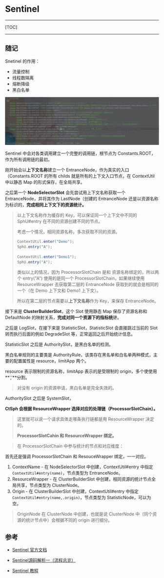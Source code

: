 # Sentinel

---

[TOC]

---

## 随记



Snetinel 的作用：

- 流量控制
- 线程数隔离
- 熔断降级
- 黑白名单 



![image-20211028150648106](assets/image-20211028150648106.png) 

Sentinel 中会对各类调用建立一个完整的调用链，根节点为 Constants.ROOT，作为所有调用链的最初。

刚开始会以**上下文名称**建立一个 EntranceNode，作为真实的入口（Constants.ROOT  的所有 childs 就是所有的上下文入口节点，在 ContextUtil 中以静态 Map 的形式保存，在全局共享。

之后第一个 **NodeSelectorSlot** 会先尝试用上下文名称获取一个 EntranceNode，并将其作为 LastNode（创建的 EntranceNode 还是以资源名称为标识的，**完成相同上下文下的资源统计。**

> 以上下文名称作为缓存的 Key，可以保证同一个上下文中不同的 SphU#entry 在不同的资源创建不同的节点。
>
> 考虑一个情况，相同资源名称，多次获取不同的资源。
>
> ```java
> ContextUtil.enter("Demo");
> SphU.entry("A");
>     
> ContextUtil.enter("Demo1");
> SphU.entry("A");
> ```
>
> 类似以上的情况，因为 ProcessorSlotChain 是和 资源名称绑定的，所以两个 entry("A") 使用的是同一个 ProcessorSlotChain，如果继续使用 ResourceWrapper 去获取第二层的 EntranceNode 获取到的就会是相同的一个（在 Demo 上下文和 Demo1 上下文）。
>
> 所以在第二层的节点需要以**上下文名称**作为 Key，来保存 EntranceNode。

接下来是 **ClusterBuilderSlot**，这个 Slot 使用静态 Map 保存了资源名称和 DefaultNode 的映射关系，**完成对同一个资源下的指标统计**。

之后是 LogSlot，在接下来是 StatisticSlot，StatisticSlot 会直接跳过当前的 Slot 转而执行后面的例如 DegradeSlot 等，正常返回之后开始统计信息。

StatisticSlot 之后是 AuthoritySlot，是黑白名单的检测。

黑白名单规则的主要类是 AuthorityRule，该类存在黑名单和白名单两种模式，主要的配置属性是 resource，limitApp 两个。

resource 表示限制的资源名称，limitApp 表示的是受限制的 origin，多个使使用**','**分割。 

> 对没有 origin 的资源申请，黑白名单是完全失效的。

AuthoritySlot 之后是 SystemSlot，







**CtSph 会根据 ResourceWrapper 选择对应的处理链（ProcessorSlotChain）。**

> 这里就可以说一个请求具体走哪条执行链都是用 ResourceWrapper 决定的。
>
> **ProcessorSlotCahin 和 ResourceWrapper 绑定。**







> 在 ProcessorSlotChain 中参与统计的节点和对应维度：

首先还是强调 ProcessorSlotChain 和 ResouceWrapper 绑定，一一对应。

1. ContextName  -  在 NodeSelectorSlot 中创建，ContextUtil#entry 中指定 `ContextUtil#entry(name)`，节点类型为 EntranceNode。
2. ResourceWrapper  -  在 ClusterBuilderSlot 中创建，相同资源的统计节点全局共享，节点类型为 ClusterNode。
3. Origin  -  在 ClusterBuilderSlot 中创建，ContextUtil#entry 中指定 `ContextUtil#entry(name,.origin)`，节点类型为 StatisticNode，可以为空。

> OriginNode 在 ClusterNode 中创建，也就是说 ClusterNode 中（同个资源的统计节点中）会根据不同的 origin 进行细分。

## 参考

- [Sentinel 官方文档](https://github.com/alibaba/Sentinel/wiki/%E4%BB%8B%E7%BB%8D)
- [Sentinel源码解析一（流程总览）](https://www.cnblogs.com/taromilk/p/11750962.html)

- [Sentinel 教程](https://gitee.com/all_4_you/sentinel-tutorial#/all_4_you/sentinel-tutorial/blob/master/sentinel-practice/sentinel-flow-control/sentinel-flow-control.md)

